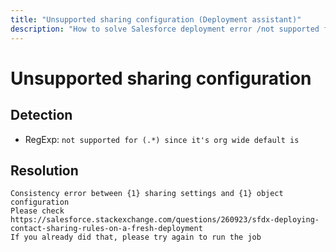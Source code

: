 ```yaml
---
title: "Unsupported sharing configuration (Deployment assistant)"
description: "How to solve Salesforce deployment error /not supported for (.*) since it's org wide default is"
---
```

<!-- markdownlint-disable MD013 -->
# Unsupported sharing configuration

## Detection

- RegExp: `not supported for (.*) since it's org wide default is`

## Resolution

```shell
Consistency error between {1} sharing settings and {1} object configuration
Please check https://salesforce.stackexchange.com/questions/260923/sfdx-deploying-contact-sharing-rules-on-a-fresh-deployment
If you already did that, please try again to run the job
```
